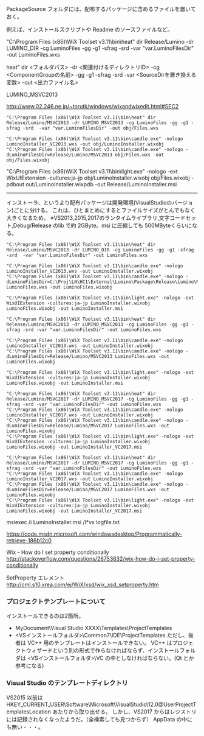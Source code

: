 ﻿
PackageSource フォルダには、配布するパッケージに含めるファイルを置いておく。

例えば、インストールスクリプトや Readme のソースファイルなど。



"C:\Program Files (x86)\WiX Toolset v3.11\bin\heat" dir Release/Lumino -dr LUMINO_DIR -cg LuminoFiles -gg -g1 -sfrag -srd  -var "var.LuminoFilesDir" -out LuminoFiles.wxs

heat" dir <フォルダパス> -dr <関連付けるディレクトリID> -cg <ComponentGroupの名前> -gg -g1 -sfrag -srd  -var <SourceDirを置き換える変数> -out <出力ファイル名>

LUMINO_MSVC2013

http://www.02.246.ne.jp/~torutk/windows/wixandwixedit.html#SEC2


```
"C:\Program Files (x86)\WiX Toolset v3.11\bin\heat" dir Release/Lumino/MSVC2013 -dr LUMINO_MSVC2013 -cg LuminoFiles -gg -g1 -sfrag -srd  -var "var.LuminoFilesDir" -out obj/Files.wxs

```

```
"C:\Program Files (x86)\WiX Toolset v3.11\bin\candle.exe" -nologo LuminoInstaller_VC2013.wxs -out obj/LuminoInstaller.wixobj
"C:\Program Files (x86)\WiX Toolset v3.11\bin\candle.exe" -nologo -dLuminoFilesDir=Release/Lumino/MSVC2013 obj/Files.wxs -out obj/Files.wixobj
```
"C:\Program Files (x86)\WiX Toolset v3.11\bin\light.exe" -nologo -ext WixUIExtension -cultures:ja-jp obj/LuminoInstaller.wixobj obj/Files.wixobj -pdbout out/LuminoInstaller.wixpdb -out Release/LuminoInstaller.msi


--------------------
インストーラ、というより配布パッケージは開発環境(VisualStudioのバージョン)ごとに分ける。
これは、ひとまとめにするとファイルサイズがとんでもなく大きくなるため。
※VS2013,2015,2017のランタイムライブラリ,文字コードセット,Debug/Release のlib で約 2GByte。msi に圧縮しても 500MByteくらいになる。



```
"C:\Program Files (x86)\WiX Toolset v3.11\bin\heat" dir Release/Lumino/MSVC2013 -dr LUMINO_DIR -cg LuminoFiles -gg -g1 -sfrag -srd  -var "var.LuminoFilesDir" -out LuminoFiles.wxs

"C:\Program Files (x86)\WiX Toolset v3.11\bin\candle.exe" -nologo LuminoInstaller_VC2013.wxs -out LuminoInstaller.wixobj
"C:\Program Files (x86)\WiX Toolset v3.11\bin\candle.exe" -nologo -dLuminoFilesDir=C:\Proj\LN\HC1\External\Lumino\Package\Release\Lumino\MSVC2013 LuminoFiles.wxs -out LuminoFiles.wixobj

"C:\Program Files (x86)\WiX Toolset v3.11\bin\light.exe" -nologo -ext WixUIExtension -cultures:ja-jp LuminoInstaller.wixobj LuminoFiles.wixobj -out LuminoInstaller.msi

```


```
"C:\Program Files (x86)\WiX Toolset v3.11\bin\heat" dir Release/Lumino/MSVC2013 -dr LUMINO_MSVC2013 -cg LuminoFiles -gg -g1 -sfrag -srd -var "var.LuminoFilesDir" -out LuminoFiles.wxs

"C:\Program Files (x86)\WiX Toolset v3.11\bin\candle.exe" -nologo LuminoInstaller_VC2013.wxs -out LuminoInstaller.wixobj
"C:\Program Files (x86)\WiX Toolset v3.11\bin\candle.exe" -nologo -dLuminoFilesDir=Release/Lumino/MSVC2013 LuminoFiles.wxs -out LuminoFiles.wixobj

"C:\Program Files (x86)\WiX Toolset v3.11\bin\light.exe" -nologo -ext WixUIExtension -cultures:ja-jp LuminoInstaller.wixobj LuminoFiles.wixobj -out LuminoInstaller.msi

```


```
"C:\Program Files (x86)\WiX Toolset v3.11\bin\heat" dir Release/Lumino/MSVC2017 -dr LUMINO_MSVC2017 -cg LuminoFiles -gg -g1 -sfrag -srd -var "var.LuminoFilesDir" -out LuminoFiles.wxs
"C:\Program Files (x86)\WiX Toolset v3.11\bin\candle.exe" -nologo LuminoInstaller_VC2017.wxs -out LuminoInstaller.wixobj
"C:\Program Files (x86)\WiX Toolset v3.11\bin\candle.exe" -nologo -dLuminoFilesDir=Release/Lumino/MSVC2017 LuminoFiles.wxs -out LuminoFiles.wixobj
"C:\Program Files (x86)\WiX Toolset v3.11\bin\light.exe" -nologo -ext WixUIExtension -cultures:ja-jp LuminoInstaller.wixobj LuminoFiles.wixobj -out LuminoInstaller_VC2017.msi
```

```
"C:\Program Files (x86)\WiX Toolset v3.11\bin\heat" dir Release/Lumino/MSVC2017 -dr LUMINO_MSVC2017 -cg LuminoFiles -gg -g1 -sfrag -srd -var "var.LuminoFilesDir" -out LuminoFiles.wxs
"C:\Program Files (x86)\WiX Toolset v3.11\bin\candle.exe" -nologo LuminoInstaller_VC2017.wxs -out LuminoInstaller.wixobj
"C:\Program Files (x86)\WiX Toolset v3.11\bin\candle.exe" -nologo -dLuminoFilesDir=Release/Lumino/MSVC2017 LuminoFiles.wxs -out LuminoFiles.wixobj
"C:\Program Files (x86)\WiX Toolset v3.11\bin\light.exe" -nologo -ext WixUIExtension -cultures:ja-jp LuminoInstaller.wixobj LuminoFiles.wixobj -out LuminoInstaller_VC2017.msi
```

msiexec /i LuminoInstaller.msi /l*vx logfile.txt



https://code.msdn.microsoft.com/windowsdesktop/Programmatically-retrieve-186b12c0

Wix - How do I set property conditionally
http://stackoverflow.com/questions/26753632/wix-how-do-i-set-property-conditionally

SetProperty エレメント
http://cml.s10.xrea.com/ej/WiX/xsd/wix_xsd_setproperty.htm





### プロジェクトテンプレートについて
インストールできるのは2箇所。
- MyDocument\Visual Studio XXXX\Templates\ProjectTemplates
- <VSインストールフォルダ>\Common7\IDE\ProjectTemplates
ただし、後者は VC++ 用のテンプレートはインストールできない。
VC++ はプロジェクトウィザードという別の形式で作らなければならず、インストールフォルダは <VSインストールフォルダ>\VC の中としなければならない。(Qt とか参考になる)


### Visual Studio のテンプレートディレクトリ
VS2015 以前は HKEY_CURRENT_USER\Software\Microsoft\VisualStudio\12.0@UserProjectTemplatesLocation あたりから取り出せる。
しかし、VS2017 からはレジストリには記録されなくなったようだ。（全検索しても見つからず）
AppData の中にも無い・・・。





